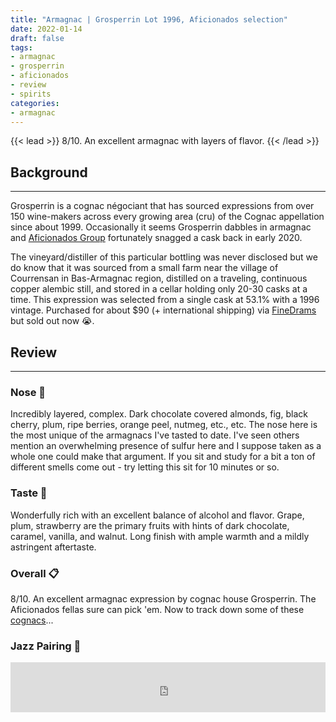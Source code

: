 ```yaml
---
title: "Armagnac | Grosperrin Lot 1996, Aficionados selection"
date: 2022-01-14
draft: false
tags: 
- armagnac
- grosperrin
- aficionados
- review
- spirits
categories: 
- armagnac
---
```


{{< lead >}}
8/10. An excellent armagnac with layers of flavor.
{{< /lead >}}

## Background
---
Grosperrin is a cognac négociant that has sourced expressions from over 150 wine-makers across every growing area (cru) of the Cognac appellation since about 1999. Occasionally it seems Grosperrin dabbles in armagnac and [Aficionados Group](https://aficionadosgroup.com/) fortunately snagged a cask back in early 2020. 
 
The vineyard/distiller of this particular bottling was never disclosed but we do know that it was sourced from a small farm near the village of Courrensan in Bas-Armagnac region, distilled on a traveling, continuous copper alembic still, and stored in a cellar holding only 20-30 casks at a time. This expression was selected from a single cask at 53.1% with a 1996 vintage. Purchased for about $90 (+ international shipping) via [FineDrams](https://www.finedrams.com/) but sold out now :sob:. 


## Review
---
### Nose :nose:
Incredibly layered, complex. Dark chocolate covered almonds, fig, black cherry, plum, ripe berries, orange peel, nutmeg, etc., etc. The nose here is the most unique of the armagnacs I've tasted to date. I've seen others mention an overwhelming presence of sulfur here and I suppose taken as a whole one could make that argument. If you sit and study for a bit a ton of different smells come out - try letting this sit for 10 minutes or so. 

### Taste :tongue:
Wonderfully rich with an excellent balance of alcohol and flavor. Grape, plum, strawberry are the primary fruits with hints of dark chocolate, caramel, vanilla, and walnut. Long finish with ample warmth and a mildly astringent aftertaste. 

### Overall :clipboard:
8/10. An excellent armagnac expression by cognac house Grosperrin. The Aficionados fellas sure can pick 'em. Now to track down some of these [cognacs](https://cognac-grosperrin.com/en/collection/our-collection/)...

### Jazz Pairing :trumpet:
<iframe src="https://open.spotify.com/embed/track/6YYu8qFzcY1ZyzzsJIQM12?utm_source=generator&theme=0" width="100%" height="80" frameBorder="0" allowfullscreen="" allow="autoplay; clipboard-write; encrypted-media; fullscreen; picture-in-picture"></iframe>
